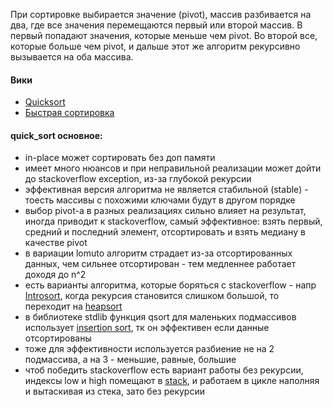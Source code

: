 При сортировке выбирается значение (pivot), массив разбивается на два, где все значения перемещаются первый или второй массив. В первый попадают значения, которые меньше чем pivot. Во второй все, которые больше чем pivot, и дальше этот же алгоритм рекурсивно вызывается на оба массива.

#### Вики
- [Quicksort](https://en.wikipedia.org/wiki/Insertion_sort)
- [Быстрая сортировка](https://ru.wikipedia.org/wiki/%D0%91%D1%8B%D1%81%D1%82%D1%80%D0%B0%D1%8F_%D1%81%D0%BE%D1%80%D1%82%D0%B8%D1%80%D0%BE%D0%B2%D0%BA%D0%B0)

#### quick_sort основное:
- in-place может сортировать без доп памяти
- имеет много нюансов и при неправильной реализации может дойти до stackoverflow exception, из-за глубокой рекурсии
- эффективная версия алгоритма не является стабильной (stable) - тоесть массивы с похожими ключами будут в другом порядке
- выбор pivot-а в разных реализациях сильно влияет на результат, иногда приводит к stackoverflow, самый эффективное: взять первый, средний и последний элемент, отсортировать и взять медиану в качестве pivot
- в вариации lomuto алгоритм страдает из-за отсортированных данных, чем сильнее отсортирован - тем медленнее работает доходя до n^2
- есть варианты алгоритма, которые боряться с stackoverflow - напр [Introsort](https://ru.wikipedia.org/wiki/Introsort), когда рекурсия становится слишком большой, то переходит на [heapsort](sort/heapsort.md)
- в библиотеке stdlib функция qsort для маленьких подмассивов использует [insertion sort](sort/insertion_sort.md), тк он эффективен если данные отсортированы 
- тоже для эффективности используется разбиение не на 2 подмассива, а на 3 - меньшие, равные, большие
- чтоб победить stackoverflow есть вариант работы без рекурсии, индексы low и high помещают в [stack](structs/stack.md), и работаем в цикле наполняя и вытаскивая из стека, зато без рекурсии
